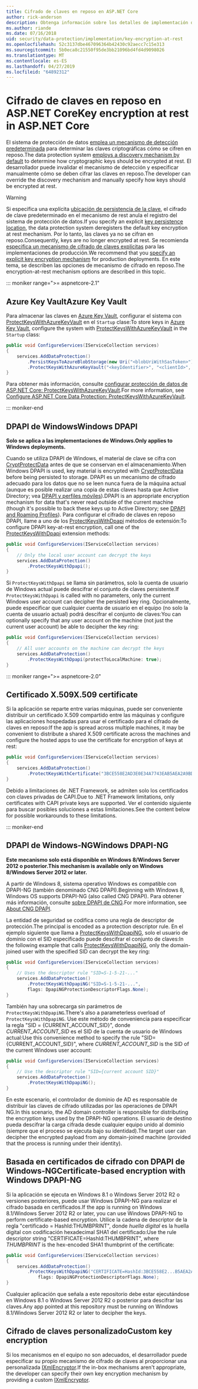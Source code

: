 ```yaml
---
title: Cifrado de claves en reposo en ASP.NET Core
author: rick-anderson
description: Obtenga información sobre los detalles de implementación del cifrado de clave de protección de datos de ASP.NET Core en reposo.
ms.author: riande
ms.date: 07/16/2018
uid: security/data-protection/implementation/key-encryption-at-rest
ms.openlocfilehash: 52c3137dbe467096364b42430c92aecc7c15e313
ms.sourcegitcommit: 5b0eca8c21550f95de3bb21096bd4fd4d9098026
ms.translationtype: MT
ms.contentlocale: es-ES
ms.lasthandoff: 04/27/2019
ms.locfileid: "64892312"
---
```

# <a name="key-encryption-at-rest-in-aspnet-core"></a><span data-ttu-id="5cb39-103">Cifrado de claves en reposo en ASP.NET Core</span><span class="sxs-lookup"><span data-stu-id="5cb39-103">Key encryption at rest in ASP.NET Core</span></span>

<span data-ttu-id="5cb39-104">El sistema de protección de datos [emplea un mecanismo de detección predeterminada](xref:security/data-protection/configuration/default-settings) para determinar las claves criptográficas cómo se cifren en reposo.</span><span class="sxs-lookup"><span data-stu-id="5cb39-104">The data protection system [employs a discovery mechanism by default](xref:security/data-protection/configuration/default-settings) to determine how cryptographic keys should be encrypted at rest.</span></span> <span data-ttu-id="5cb39-105">El desarrollador puede invalidar el mecanismo de detección y especificar manualmente cómo se deben cifrar las claves en reposo.</span><span class="sxs-lookup"><span data-stu-id="5cb39-105">The developer can override the discovery mechanism and manually specify how keys should be encrypted at rest.</span></span>

> [!WARNING]
> <span data-ttu-id="5cb39-106">Si especifica una explícita [ubicación de persistencia de la clave](xref:security/data-protection/implementation/key-storage-providers), el cifrado de clave predeterminado en el mecanismo de rest anula el registro del sistema de protección de datos.</span><span class="sxs-lookup"><span data-stu-id="5cb39-106">If you specify an explicit [key persistence location](xref:security/data-protection/implementation/key-storage-providers), the data protection system deregisters the default key encryption at rest mechanism.</span></span> <span data-ttu-id="5cb39-107">Por lo tanto, las claves ya no se cifran en reposo.</span><span class="sxs-lookup"><span data-stu-id="5cb39-107">Consequently, keys are no longer encrypted at rest.</span></span> <span data-ttu-id="5cb39-108">Se recomienda [especifica un mecanismo de cifrado de claves explícitas](xref:security/data-protection/implementation/key-encryption-at-rest) para las implementaciones de producción.</span><span class="sxs-lookup"><span data-stu-id="5cb39-108">We recommend that you [specify an explicit key encryption mechanism](xref:security/data-protection/implementation/key-encryption-at-rest) for production deployments.</span></span> <span data-ttu-id="5cb39-109">En este tema, se describen las opciones de mecanismo de cifrado en reposo.</span><span class="sxs-lookup"><span data-stu-id="5cb39-109">The encryption-at-rest mechanism options are described in this topic.</span></span>

::: moniker range=">= aspnetcore-2.1"

## <a name="azure-key-vault"></a><span data-ttu-id="5cb39-110">Azure Key Vault</span><span class="sxs-lookup"><span data-stu-id="5cb39-110">Azure Key Vault</span></span>

<span data-ttu-id="5cb39-111">Para almacenar las claves en [Azure Key Vault](https://azure.microsoft.com/services/key-vault/), configurar el sistema con [ProtectKeysWithAzureKeyVault](/dotnet/api/microsoft.aspnetcore.dataprotection.azuredataprotectionbuilderextensions.protectkeyswithazurekeyvault) en el `Startup` clase:</span><span class="sxs-lookup"><span data-stu-id="5cb39-111">To store keys in [Azure Key Vault](https://azure.microsoft.com/services/key-vault/), configure the system with [ProtectKeysWithAzureKeyVault](/dotnet/api/microsoft.aspnetcore.dataprotection.azuredataprotectionbuilderextensions.protectkeyswithazurekeyvault) in the `Startup` class:</span></span>

```csharp
public void ConfigureServices(IServiceCollection services)
{
    services.AddDataProtection()
        .PersistKeysToAzureBlobStorage(new Uri("<blobUriWithSasToken>"))
        .ProtectKeysWithAzureKeyVault("<keyIdentifier>", "<clientId>", "<clientSecret>");
}
```

<span data-ttu-id="5cb39-112">Para obtener más información, consulte [configurar protección de datos de ASP.NET Core: ProtectKeysWithAzureKeyVault](xref:security/data-protection/configuration/overview#protectkeyswithazurekeyvault).</span><span class="sxs-lookup"><span data-stu-id="5cb39-112">For more information, see [Configure ASP.NET Core Data Protection: ProtectKeysWithAzureKeyVault](xref:security/data-protection/configuration/overview#protectkeyswithazurekeyvault).</span></span>

::: moniker-end

## <a name="windows-dpapi"></a><span data-ttu-id="5cb39-113">DPAPI de Windows</span><span class="sxs-lookup"><span data-stu-id="5cb39-113">Windows DPAPI</span></span>

<span data-ttu-id="5cb39-114">**Solo se aplica a las implementaciones de Windows.**</span><span class="sxs-lookup"><span data-stu-id="5cb39-114">**Only applies to Windows deployments.**</span></span>

<span data-ttu-id="5cb39-115">Cuando se utiliza DPAPI de Windows, el material de clave se cifra con [CryptProtectData](/windows/desktop/api/dpapi/nf-dpapi-cryptprotectdata) antes de que se conservan en el almacenamiento.</span><span class="sxs-lookup"><span data-stu-id="5cb39-115">When Windows DPAPI is used, key material is encrypted with [CryptProtectData](/windows/desktop/api/dpapi/nf-dpapi-cryptprotectdata) before being persisted to storage.</span></span> <span data-ttu-id="5cb39-116">DPAPI es un mecanismo de cifrado adecuado para los datos que no se leen nunca fuera de la máquina actual (aunque es posible realizar una copia de estas claves hasta que Active Directory; vea [DPAPI y perfiles móviles](https://support.microsoft.com/kb/309408/#6)).</span><span class="sxs-lookup"><span data-stu-id="5cb39-116">DPAPI is an appropriate encryption mechanism for data that's never read outside of the current machine (though it's possible to back these keys up to Active Directory; see [DPAPI and Roaming Profiles](https://support.microsoft.com/kb/309408/#6)).</span></span> <span data-ttu-id="5cb39-117">Para configurar el cifrado de claves en reposo DPAPI, llame a uno de los [ProtectKeysWithDpapi](/dotnet/api/microsoft.aspnetcore.dataprotection.dataprotectionbuilderextensions.protectkeyswithdpapi) métodos de extensión:</span><span class="sxs-lookup"><span data-stu-id="5cb39-117">To configure DPAPI key-at-rest encryption, call one of the [ProtectKeysWithDpapi](/dotnet/api/microsoft.aspnetcore.dataprotection.dataprotectionbuilderextensions.protectkeyswithdpapi) extension methods:</span></span>

```csharp
public void ConfigureServices(IServiceCollection services)
{
    // Only the local user account can decrypt the keys
    services.AddDataProtection()
        .ProtectKeysWithDpapi();
}
```

<span data-ttu-id="5cb39-118">Si `ProtectKeysWithDpapi` se llama sin parámetros, solo la cuenta de usuario de Windows actual puede descifrar el conjunto de claves persistente.</span><span class="sxs-lookup"><span data-stu-id="5cb39-118">If `ProtectKeysWithDpapi` is called with no parameters, only the current Windows user account can decipher the persisted key ring.</span></span> <span data-ttu-id="5cb39-119">Opcionalmente, puede especificar que cualquier cuenta de usuario en el equipo (no solo la cuenta de usuario actual) podrá descifrar el conjunto de claves:</span><span class="sxs-lookup"><span data-stu-id="5cb39-119">You can optionally specify that any user account on the machine (not just the current user account) be able to decipher the key ring:</span></span>

```csharp
public void ConfigureServices(IServiceCollection services)
{
    // All user accounts on the machine can decrypt the keys
    services.AddDataProtection()
        .ProtectKeysWithDpapi(protectToLocalMachine: true);
}
```

::: moniker range=">= aspnetcore-2.0"

## <a name="x509-certificate"></a><span data-ttu-id="5cb39-120">Certificado X.509</span><span class="sxs-lookup"><span data-stu-id="5cb39-120">X.509 certificate</span></span>

<span data-ttu-id="5cb39-121">Si la aplicación se reparte entre varias máquinas, puede ser conveniente distribuir un certificado X.509 compartido entre las máquinas y configure las aplicaciones hospedadas para usar el certificado para el cifrado de claves en reposo:</span><span class="sxs-lookup"><span data-stu-id="5cb39-121">If the app is spread across multiple machines, it may be convenient to distribute a shared X.509 certificate across the machines and configure the hosted apps to use the certificate for encryption of keys at rest:</span></span>

```csharp
public void ConfigureServices(IServiceCollection services)
{
    services.AddDataProtection()
        .ProtectKeysWithCertificate("3BCE558E2AD3E0E34A7743EAB5AEA2A9BD2575A0");
}
```

<span data-ttu-id="5cb39-122">Debido a limitaciones de .NET Framework, se admiten solo los certificados con claves privadas de CAPI.</span><span class="sxs-lookup"><span data-stu-id="5cb39-122">Due to .NET Framework limitations, only certificates with CAPI private keys are supported.</span></span> <span data-ttu-id="5cb39-123">Ver el contenido siguiente para buscar posibles soluciones a estas limitaciones.</span><span class="sxs-lookup"><span data-stu-id="5cb39-123">See the content below for possible workarounds to these limitations.</span></span>

::: moniker-end

## <a name="windows-dpapi-ng"></a><span data-ttu-id="5cb39-124">DPAPI de Windows-NG</span><span class="sxs-lookup"><span data-stu-id="5cb39-124">Windows DPAPI-NG</span></span>

<span data-ttu-id="5cb39-125">**Este mecanismo solo está disponible en Windows 8/Windows Server 2012 o posterior.**</span><span class="sxs-lookup"><span data-stu-id="5cb39-125">**This mechanism is available only on Windows 8/Windows Server 2012 or later.**</span></span>

<span data-ttu-id="5cb39-126">A partir de Windows 8, sistema operativo Windows es compatible con DPAPI-NG (también denominado CNG DPAPI).</span><span class="sxs-lookup"><span data-stu-id="5cb39-126">Beginning with Windows 8, Windows OS supports DPAPI-NG (also called CNG DPAPI).</span></span> <span data-ttu-id="5cb39-127">Para obtener más información, consulte [sobre DPAPI de CNG](/windows/desktop/SecCNG/cng-dpapi).</span><span class="sxs-lookup"><span data-stu-id="5cb39-127">For more information, see [About CNG DPAPI](/windows/desktop/SecCNG/cng-dpapi).</span></span>

<span data-ttu-id="5cb39-128">La entidad de seguridad se codifica como una regla de descriptor de protección.</span><span class="sxs-lookup"><span data-stu-id="5cb39-128">The principal is encoded as a protection descriptor rule.</span></span> <span data-ttu-id="5cb39-129">En el ejemplo siguiente que llama a [ProtectKeysWithDpapiNG](/dotnet/api/microsoft.aspnetcore.dataprotection.dataprotectionbuilderextensions.protectkeyswithdpaping), solo el usuario de dominio con el SID especificado puede descifrar el conjunto de claves:</span><span class="sxs-lookup"><span data-stu-id="5cb39-129">In the following example that calls [ProtectKeysWithDpapiNG](/dotnet/api/microsoft.aspnetcore.dataprotection.dataprotectionbuilderextensions.protectkeyswithdpaping), only the domain-joined user with the specified SID can decrypt the key ring:</span></span>

```csharp
public void ConfigureServices(IServiceCollection services)
{
    // Uses the descriptor rule "SID=S-1-5-21-..."
    services.AddDataProtection()
        .ProtectKeysWithDpapiNG("SID=S-1-5-21-...",
        flags: DpapiNGProtectionDescriptorFlags.None);
}
```

<span data-ttu-id="5cb39-130">También hay una sobrecarga sin parámetros de `ProtectKeysWithDpapiNG`.</span><span class="sxs-lookup"><span data-stu-id="5cb39-130">There's also a parameterless overload of `ProtectKeysWithDpapiNG`.</span></span> <span data-ttu-id="5cb39-131">Use este método de conveniencia para especificar la regla "SID = {CURRENT_ACCOUNT_SID}", donde *CURRENT_ACCOUNT_SID* es el SID de la cuenta de usuario de Windows actual:</span><span class="sxs-lookup"><span data-stu-id="5cb39-131">Use this convenience method to specify the rule "SID={CURRENT_ACCOUNT_SID}", where *CURRENT_ACCOUNT_SID* is the SID of the current Windows user account:</span></span>

```csharp
public void ConfigureServices(IServiceCollection services)
{
    // Use the descriptor rule "SID={current account SID}"
    services.AddDataProtection()
        .ProtectKeysWithDpapiNG();
}
```

<span data-ttu-id="5cb39-132">En este escenario, el controlador de dominio de AD es responsable de distribuir las claves de cifrado utilizadas por las operaciones de DPAPI NG.</span><span class="sxs-lookup"><span data-stu-id="5cb39-132">In this scenario, the AD domain controller is responsible for distributing the encryption keys used by the DPAPI-NG operations.</span></span> <span data-ttu-id="5cb39-133">El usuario de destino pueda descifrar la carga cifrada desde cualquier equipo unido al dominio (siempre que el proceso se ejecuta bajo su identidad).</span><span class="sxs-lookup"><span data-stu-id="5cb39-133">The target user can decipher the encrypted payload from any domain-joined machine (provided that the process is running under their identity).</span></span>

## <a name="certificate-based-encryption-with-windows-dpapi-ng"></a><span data-ttu-id="5cb39-134">Basada en certificados de cifrado con DPAPI de Windows-NG</span><span class="sxs-lookup"><span data-stu-id="5cb39-134">Certificate-based encryption with Windows DPAPI-NG</span></span>

<span data-ttu-id="5cb39-135">Si la aplicación se ejecuta en Windows 8.1 o Windows Server 2012 R2 o versiones posteriores, puede usar Windows DPAPI-NG para realizar el cifrado basada en certificados.</span><span class="sxs-lookup"><span data-stu-id="5cb39-135">If the app is running on Windows 8.1/Windows Server 2012 R2 or later, you can use Windows DPAPI-NG to perform certificate-based encryption.</span></span> <span data-ttu-id="5cb39-136">Utilice la cadena de descriptor de la regla "certificado = HashId:THUMBPRINT", donde *huella digital* es la huella digital con codificación hexadecimal SHA1 del certificado:</span><span class="sxs-lookup"><span data-stu-id="5cb39-136">Use the rule descriptor string "CERTIFICATE=HashId:THUMBPRINT", where *THUMBPRINT* is the hex-encoded SHA1 thumbprint of the certificate:</span></span>

```csharp
public void ConfigureServices(IServiceCollection services)
{
    services.AddDataProtection()
        .ProtectKeysWithDpapiNG("CERTIFICATE=HashId:3BCE558E2...B5AEA2A9BD2575A0",
            flags: DpapiNGProtectionDescriptorFlags.None);
}
```

<span data-ttu-id="5cb39-137">Cualquier aplicación que señala a este repositorio debe estar ejecutándose en Windows 8.1 o Windows Server 2012 R2 o posterior para descifrar las claves.</span><span class="sxs-lookup"><span data-stu-id="5cb39-137">Any app pointed at this repository must be running on Windows 8.1/Windows Server 2012 R2 or later to decipher the keys.</span></span>

## <a name="custom-key-encryption"></a><span data-ttu-id="5cb39-138">Cifrado de claves personalizado</span><span class="sxs-lookup"><span data-stu-id="5cb39-138">Custom key encryption</span></span>

<span data-ttu-id="5cb39-139">Si los mecanismos en el equipo no son adecuados, el desarrollador puede especificar su propio mecanismo de cifrado de claves al proporcionar una personalizada [IXmlEncryptor](/dotnet/api/microsoft.aspnetcore.dataprotection.xmlencryption.ixmlencryptor).</span><span class="sxs-lookup"><span data-stu-id="5cb39-139">If the in-box mechanisms aren't appropriate, the developer can specify their own key encryption mechanism by providing a custom [IXmlEncryptor](/dotnet/api/microsoft.aspnetcore.dataprotection.xmlencryption.ixmlencryptor).</span></span>
